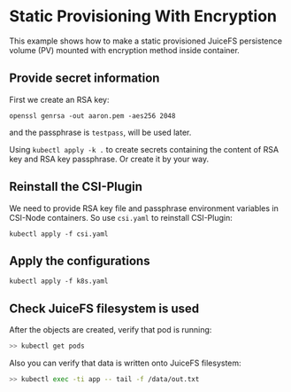 # Static Provisioning With Encryption

This example shows how to make a static provisioned JuiceFS persistence volume (PV) mounted with encryption method inside container.


## Provide secret information

First we create an RSA key: 

```
openssl genrsa -out aaron.pem -aes256 2048
```

and the passphrase is `testpass`, will be used later.

Using `kubectl apply -k .` to create secrets containing the content of RSA key and RSA key passphrase. Or create it by your way.

## Reinstall the CSI-Plugin

We need to provide RSA key file and passphrase environment variables in CSI-Node containers. So use `csi.yaml` to reinstall CSI-Plugin:

```
kubectl apply -f csi.yaml
```

## Apply the configurations

```
kubectl apply -f k8s.yaml
```

## Check JuiceFS filesystem is used

After the objects are created, verify that pod is running:

```sh
>> kubectl get pods
```

Also you can verify that data is written onto JuiceFS filesystem:

```sh
>> kubectl exec -ti app -- tail -f /data/out.txt
```
